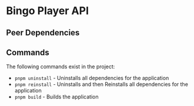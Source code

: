 # Bingo Player API

## Peer Dependencies

## Commands
The following commands exist in the project:

- `pnpm uninstall` - Uninstalls all dependencies for the application
- `pnpm reinstall` - Uninstalls and then Reinstalls all dependencies for the application
- `pnpm build` - Builds the application